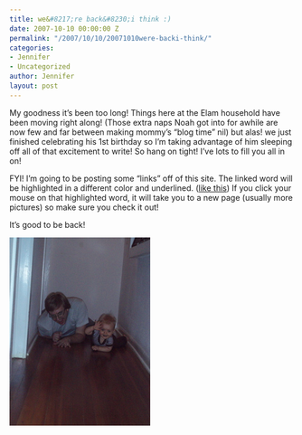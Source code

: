 ```yaml
---
title: we&#8217;re back&#8230;i think :)
date: 2007-10-10 00:00:00 Z
permalink: "/2007/10/10/20071010were-backi-think/"
categories:
- Jennifer
- Uncategorized
author: Jennifer
layout: post
---
```


My goodness it&#8217;s been too long! Things here at the Elam household have been moving right along! (Those extra naps Noah got into for awhile are now few and far between making mommy&#8217;s &#8220;blog time&#8221; nil) but alas! we just finished celebrating his 1st birthday so I&#8217;m taking advantage of him sleeping off all of that excitement to write! So hang on tight! I&#8217;ve lots to fill you all in on!

FYI! I&#8217;m going to be posting some &#8220;links&#8221; off of this site. The linked word will be highlighted in a different color and underlined. ([like this](http://www.flickr.com/photos/jenniferandJennifers_photos/ "like this")) If you click your mouse on that highlighted word, it will take you to a new page (usually more pictures) so make sure you check it out!

It&#8217;s good to be back!

<img id="image188" alt="p9110071.jpg" src="/assets/images/weand-8217-re-backand-8230-i-think/1192004305000-missing.jpg" />
